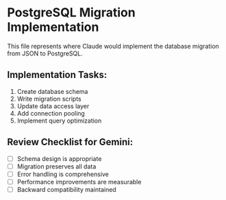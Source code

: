 # PostgreSQL Migration Implementation

This file represents where Claude would implement the database migration from JSON to PostgreSQL.

## Implementation Tasks:
1. Create database schema
2. Write migration scripts  
3. Update data access layer
4. Add connection pooling
5. Implement query optimization

## Review Checklist for Gemini:
- [ ] Schema design is appropriate
- [ ] Migration preserves all data
- [ ] Error handling is comprehensive
- [ ] Performance improvements are measurable
- [ ] Backward compatibility maintained